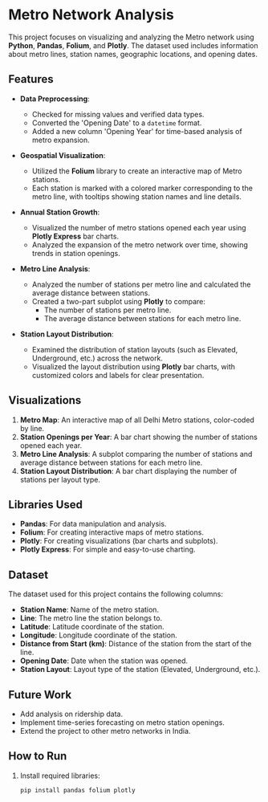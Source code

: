 # Metro Network Analysis

This project focuses on visualizing and analyzing the Metro network using **Python**, **Pandas**, **Folium**, and **Plotly**. The dataset used includes information about metro lines, station names, geographic locations, and opening dates.

## Features

- **Data Preprocessing**:
  - Checked for missing values and verified data types.
  - Converted the 'Opening Date' to a `datetime` format.
  - Added a new column 'Opening Year' for time-based analysis of metro expansion.

- **Geospatial Visualization**:
  - Utilized the **Folium** library to create an interactive map of Metro stations.
  - Each station is marked with a colored marker corresponding to the metro line, with tooltips showing station names and line details.

- **Annual Station Growth**:
  - Visualized the number of metro stations opened each year using **Plotly Express** bar charts.
  - Analyzed the expansion of the metro network over time, showing trends in station openings.

- **Metro Line Analysis**:
  - Analyzed the number of stations per metro line and calculated the average distance between stations.
  - Created a two-part subplot using **Plotly** to compare:
    - The number of stations per metro line.
    - The average distance between stations for each metro line.

- **Station Layout Distribution**:
  - Examined the distribution of station layouts (such as Elevated, Underground, etc.) across the network.
  - Visualized the layout distribution using **Plotly** bar charts, with customized colors and labels for clear presentation.

## Visualizations

1. **Metro Map**: An interactive map of all Delhi Metro stations, color-coded by line.
2. **Station Openings per Year**: A bar chart showing the number of stations opened each year.
3. **Metro Line Analysis**: A subplot comparing the number of stations and average distance between stations for each metro line.
4. **Station Layout Distribution**: A bar chart displaying the number of stations per layout type.

## Libraries Used

- **Pandas**: For data manipulation and analysis.
- **Folium**: For creating interactive maps of metro stations.
- **Plotly**: For creating visualizations (bar charts and subplots).
- **Plotly Express**: For simple and easy-to-use charting.

## Dataset

The dataset used for this project contains the following columns:

- **Station Name**: Name of the metro station.
- **Line**: The metro line the station belongs to.
- **Latitude**: Latitude coordinate of the station.
- **Longitude**: Longitude coordinate of the station.
- **Distance from Start (km)**: Distance of the station from the start of the line.
- **Opening Date**: Date when the station was opened.
- **Station Layout**: Layout type of the station (Elevated, Underground, etc.).

## Future Work

- Add analysis on ridership data.
- Implement time-series forecasting on metro station openings.
- Extend the project to other metro networks in India.

## How to Run

1. Install required libraries:
   ```bash
   pip install pandas folium plotly
